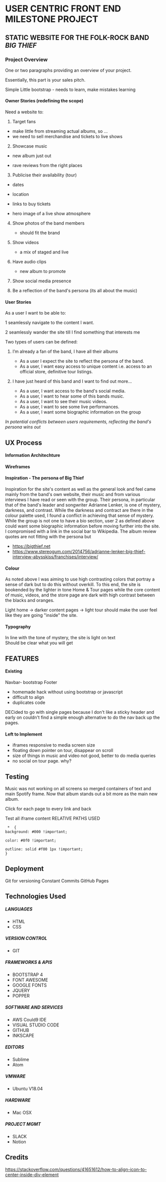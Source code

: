 # USER CENTRIC FRONT END MILESTONE PROJECT

## STATIC WEBSITE FOR THE FOLK-ROCK BAND _BIG THIEF_

### Project Overview

One or two paragraphs providing an overview of your project.

Essentially, this part is your sales pitch.

Simple
Little bootstrap - needs to learn, make mistakes learning


#### Owner Stories (redefining the scope)

Need a website to:

1. Target fans

 - make little from streaming actual albums, so ...
 - we need to sell merchandise and tickets to live shows

2. Showcase music

 - new album just out

 - rave reviews from the right places

3. Publicise their availability (tour)

 - dates

 - location

 - links to buy tickets

 - hero image of a live show atmosphere

4. Show photos of the band members

     - should fit the brand

5. Show videos

     - a mix of staged and live

6. Have audio clips

     - new album to promote 

7. Show social media presence

8. Be a reflection of the band's persona (its all about the music)

#### User Stories

As a user I want to be able to:

 1 seamlessly navigate to the content I want.

 2 seamlessly wander the site till I find something that interests me

Two types of users can be defined:

1. I’m already a fan of the band, I have all their albums

    - As a user I expect the site to reflect the persona of the band.
    - As a user, I want easy access to unique content i.e. access to an official store, definitive tour listings.

2. I have just heard of this band and I want to find out more…

    - As a user, I want access to the band's social media.
    - As a user, I want to hear some of this bands music.
    - As a user, I want to see their music videos.
    - As a user, I want to see some live performances.
    - As a user, I want some biographic information on the group

_In potential conflicts between users requirements, reflecting the band's persona wins out_

## UX Process

#### Information Architechture

#### Wireframes

#### Inspiration - The persona of Big Thief

Inspiration for the site's content as well as the general look and feel came mainly from the band's own website, their music and from various interviews I have read or seen with the group. Their persona, in particular that of the band's leader and songwriter Adrianne Lenker, is one of mystery, darkness, and contrast.
While the darkness and contract are there in the colour palette used, I found a conflict in achieving that sense of mystery. While the group is not one to have a bio section, user 2 as defined above could want some biographic information before moving further into the site. I compromised with a link in the social bar to Wikipedia.
The album review quotes are not fitting with the persona but 

- https://bigthief.net 
- https://www.stereogum.com/2014756/adrianne-lenker-big-thief-interview-abysskiss/franchises/interview/

#### Colour

As noted above I was aiming to use high contrasting colors that portray a sense of dark but to do this without overkill. To this end, the site is bookended by the lighter in tone Home & Tour pages while the core content of music, videos, and the store page are dark with high contrast between the blacks and oranges.

Light home -> darker content pages -> light tour
should make the user feel like they are going "inside" the site.

#### Typography

In line with the tone of mystery, the site is light on text  
Should be clear what you will get


## FEATURES

#### Existing
 Navbar- bootstrap
 Footer
- homemade hack without using bootstrap or javascript
- difficult to align
- duplicates code

DECided to go with single pages because I don't like a sticky header and early on couldn't find a simple enough alternative to do the nav back up the pages.

#### Left to Implement

- iframes responsive to media screen size
- floating down pointer on tour, disappear on scroll
- size of things in music and video not good, better to do media queries
- no social on tour page. why?

## Testing

Music was not working on all screens so merged containers of text and main Spotify frame.
Now that album stands out a bit more as the main new album.

Click for each page to every link and back

Test all iframe content
RELATIVE PATHS USED

     *  {
    background: #000 !important;

    color: #0f0 !important;

    outline: solid #f00 1px !important;
    }

## Deployment

Git for versioning
Constant Commits
GitHub Pages

## Technologies Used

##### LANGUAGES
- HTML
- CSS

##### VERSION CONTROL
- GIT

##### FRAMEWORKS & APIS
- BOOTSTRAP 4
- FONT AWESOME
- GOOGLE FONTS
- JQUERY
- POPPER

##### SOFTWARE AND SERVICES
- AWS Could9 IDE
- VISUAL STUDIO CODE
- GITHUB
- INKSCAPE

##### EDITORS
- Sublime
- Atom

##### VMWARE
- Ubuntu V18.04

##### HARDWARE
- Mac OSX

##### PROJECT MGMT
- SLACK
- Notion

## Credits
https://stackoverflow.com/questions/41651612/how-to-align-icon-to-center-inside-div-element




